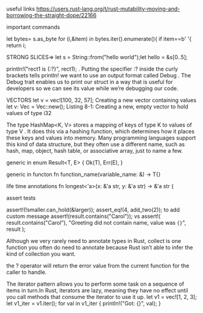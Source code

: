 useful links
https://users.rust-lang.org/t/rust-mutability-moving-and-borrowing-the-straight-dope/22166


important commands

let bytes= s.as_byte
for (i,&item) in bytes.iter().enumerate(){
    if item==b' '{
        return i;
        

STRONG SLICES=>  let s = String::from("hello world");let hello = &s[0..5];

println!("rect1 is {:?}", rect1); . Putting the specifier :?
inside the curly brackets tells println! we want to use an output format called
Debug . The Debug trait enables us to print our struct in a way that is useful for
developers so we can see its value while we’re debugging our code.


VECTORS
let v = vec![100, 32, 57]; Creating a new vector containing values
let v: Vec<i32> = Vec::new(); Listing 8-1: Creating a new, empty vector to hold values of type i32
    
The type HashMap<K, V>
stores a mapping of keys of type K to values of type V . It does this via a hashing
function, which determines how it places these keys and values into memory.
Many programming languages support this kind of data structure, but they
often use a different name, such as hash, map, object, hash table, or
associative array, just to name a few.

generic in enum
Result<T, E> {
Ok(T),
Err(E),
}


generic in functon 
fn function_name<T>(variable_name: &<T>) -> T{}

life time annotations fn longest<'a>(x: &'a str, y: &'a str) -> &'a str {

assert tests

assert!(!smaller.can_hold(&larger));
assert_eq!(4, add_two(2));
to add custom message
assert!(result.contains("Carol")); vs assert!(
result.contains("Carol"),
"Greeting did not contain name, value was `{}`", result
);


Although we very rarely need to annotate types in Rust, collect is one
function you often do need to annotate because Rust isn’t able to infer the
kind of collection you want.

the ? operator
will return the error value from the current function for the caller to handle.


The iterator pattern allows you to perform some task on a sequence of items
in turn.In Rust, iterators are lazy, meaning they have no effect until you call
methods that consume the iterator to use it up.
let v1 = vec![1, 2, 3];
let v1_iter = v1.iter();
for val in v1_iter {
println!("Got: {}", val);
}
